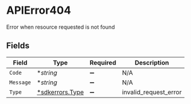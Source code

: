 # APIError404

Error when resource requested is not found


## Fields

| Field                                          | Type                                           | Required                                       | Description                                    |
| ---------------------------------------------- | ---------------------------------------------- | ---------------------------------------------- | ---------------------------------------------- |
| `Code`                                         | **string*                                      | :heavy_minus_sign:                             | N/A                                            |
| `Message`                                      | **string*                                      | :heavy_minus_sign:                             | N/A                                            |
| `Type`                                         | [*sdkerrors.Type](../../models/errors/type.md) | :heavy_minus_sign:                             | invalid_request_error                          |